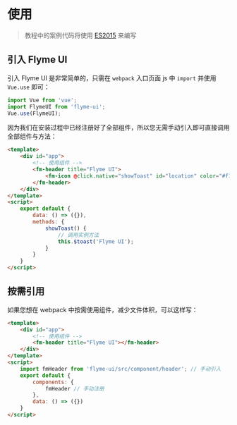 # 使用

> 教程中的案例代码将使用 [ES2015](http://es6.ruanyifeng.com/) 来编写

## 引入 Flyme UI

引入 Flyme UI 是非常简单的，只需在 `webpack` 入口页面 js 中 `import` 并使用 `Vue.use` 即可：

```javascript
import Vue from 'vue';
import FlymeUI from 'flyme-ui';
Vue.use(FlymeUI);
```

因为我们在安装过程中已经注册好了全部组件，所以您无需手动引入即可直接调用全部组件与方法：

```html
<template>
    <div id="app">
        <!-- 使用组件 -->
        <fm-header title="Flyme UI">
            <fm-icon @click.native="showToast" id="location" color="#f12528"></fm-icon>
        </fm-header>
    </div>
</template>
<script>
    export default {
        data: () => ({}),
        methods: {
            showToast() {
                // 调用实例方法
                this.$toast('Flyme UI');
            }
        }
    }
</script>
```

## 按需引用

如果您想在 webpack 中按需使用组件，减少文件体积，可以这样写：

```html
<template>
    <div id="app">
        <!-- 使用组件 -->
        <fm-header title="Flyme UI"></fm-header>
    </div>
</template>
<script>
    import fmHeader from 'flyme-ui/src/component/header'; // 手动引入
    export default {
        components: {
            fmHeader // 手动注册
        },
        data: () => ({})
    }
</script>
```



